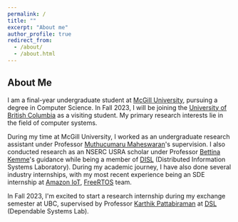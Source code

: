 ```yaml
---
permalink: /
title: ""
excerpt: "About me"
author_profile: true
redirect_from: 
  - /about/
  - /about.html
---
```


About Me 
---------
I am a final-year undergraduate student at [McGill University](https://www.cs.mcgill.ca/), pursuing a degree in Computer Science. In Fall 2023, I will be joining the [University of British Columbia](https://www.cs.ubc.ca/) as a visiting student. My primary research interests lie in the field of computer systems.

During my time at McGill University, I worked as an undergraduate research assistant under Professor [Muthucumaru Maheswaran](https://www.cs.mcgill.ca/~maheswar/)'s supervision. I also conducted research as an NSERC USRA scholar under Professor [Bettina Kemme](https://www.cs.mcgill.ca/~kemme/)'s guidance while being a member of [DISL](https://www.cs.mcgill.ca/~kemme/disl/index.html) (Distributed Information Systems Laboratory). During my academic journey, I have also done several industry internships, with my most recent experience being an SDE internship at [Amazon IoT](https://aws.amazon.com/iot/), [FreeRTOS](https://aws.amazon.com/freertos/) team.


In Fall 2023, I'm excited to start a research internship during my exchange semester at UBC, supervised by Professor [Karthik Pattabiraman](https://blogs.ubc.ca/karthik/) at [DSL](https://blogs.ubc.ca/dependablesystemslab/) (Dependable Systems Lab).
